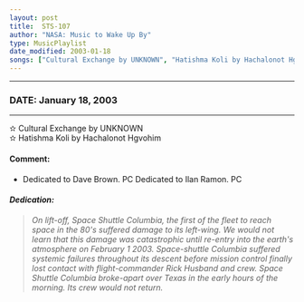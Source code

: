 ```yaml
---
layout: post
title:  STS-107
author: "NASA: Music to Wake Up By"
type: MusicPlaylist
date_modified: 2003-01-18
songs: ["Cultural Exchange by UNKNOWN", "Hatishma Koli by Hachalonot Hgvohim"]
---
```


----
### DATE: January 18, 2003
----
✫ Cultural Exchange by UNKNOWN  &nbsp;<br />
✫ Hatishma Koli by Hachalonot Hgvohim

#### Comment:
* Dedicated to Dave Brown. PC
Dedicated to Ilan Ramon. PC

#### *Dedication:*
> *On lift-off, Space Shuttle Columbia, the first of the fleet to reach space in the 80's suffered damage to its left-wing. We would not learn that this damage was catastrophic until re-entry into the earth's atmosphere on February 1 2003. Space-shuttle Columbia suffered systemic failures throughout its descent before mission control finally lost contact with flight-commander Rick Husband and crew. Space Shuttle Columbia broke-apart over Texas in the early hours of the morning. Its crew would not return.*

<br/>
<center>
	<a target="_blank"
	   href="https://twitter.com/intent/tweet?hashtags=Space,NASA,Playlist,NASAWakeupCalls,SpaceProgram&text={{ page.author}}, '{{ page.songs.first }}' {{ page.title }}, {{ page.date | date: '%B %d, %Y' }}. {{ site.url }}{{ page.url }}&via=nasawakeupcalls"><i class="fab fa-twitter" alt="Tweet this page" style="font-size: 1.3em;"></i></a>
	&nbsp; 	<i class="fas fa-user-astronaut" style="font-size: 1.5em;"></i> &nbsp;
    <a type="amzn" search="'Cultural Exchange by UNKNOWN' or 'Hatishma Koli by Hachalonot Hgvohim'" category="popular music">
    <i class="fab fa-amazon" style="font-size: 1.3em;"></i></a>
</center>
